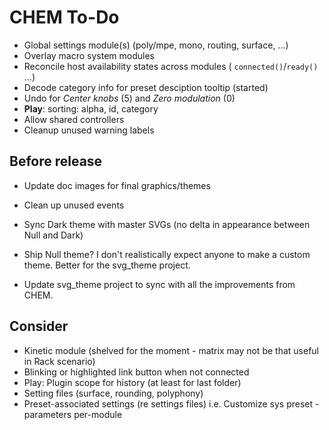 # CHEM To-Do

- Global settings module(s) (poly/mpe, mono, routing, surface, ...)
- Overlay macro system modules
- Reconcile host availability states across modules ( `connected()`/`ready()` ...)
- Decode category info for preset desciption tooltip (started)
- Undo for _Center knobs_ (5) and _Zero modulation_ (0)
- **Play**: sorting: alpha, id, category
- Allow shared controllers
- Cleanup unused warning labels

## Before release

- Update doc images for final graphics/themes

- Clean up unused events

- Sync Dark theme with master SVGs (no delta in appearance between Null and Dark)

- Ship Null theme? I don't realistically expect anyone to make a custom theme.
  Better for the svg_theme project.

- Update svg_theme project to sync with all the improvements from CHEM.

## Consider

- Kinetic module (shelved for the moment - matrix may not be that useful in Rack scenario)
- Blinking or highlighted link button when not connected
- Play: Plugin scope for history (at least for last folder)
- Setting files (surface, rounding, polyphony)
- Preset-associated settings (re settings files) i.e. Customize sys preset - parameters per-module
